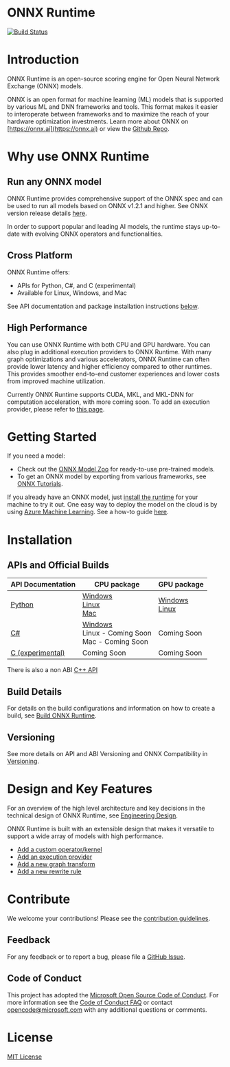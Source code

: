 # ONNX Runtime

[![Build Status](https://dev.azure.com/onnxruntime/onnxruntime/_apis/build/status/onnxruntime%20CI%20Pipelines)](https://dev.azure.com/onnxruntime/onnxruntime/_build/latest?definitionId=1)

# Introduction 
ONNX Runtime is an open-source scoring engine for Open Neural Network Exchange (ONNX) models. 

ONNX is an open format for machine learning (ML) models that is supported by various ML and DNN frameworks and tools. This format makes it easier to interoperate between frameworks and to maximize the reach of your hardware optimization investments. Learn more about ONNX on [https://onnx.ai](https://onnx.ai) or view the [Github Repo](https://github.com/onnx/onnx). 
 
# Why use ONNX Runtime 
## Run any ONNX model
ONNX Runtime provides comprehensive support of the ONNX spec and can be used to run all models based on ONNX v1.2.1 and higher. See ONNX version release details [here](https://github.com/onnx/onnx/releases).

In order to support popular and leading AI models, the runtime stays up-to-date with evolving ONNX operators and functionalities. 
 
## Cross Platform 
ONNX Runtime offers:
* APIs for Python, C#, and C (experimental)
* Available for Linux, Windows, and Mac 

See API documentation and package installation instructions [below](#Installation). 
 
## High Performance 
You can use ONNX Runtime with both CPU and GPU hardware. You can also plug in additional execution providers to ONNX Runtime. With many graph optimizations and various accelerators, ONNX Runtime can often provide lower latency and higher efficiency compared to other runtimes. This provides smoother end-to-end customer experiences and lower costs from improved machine utilization.

Currently ONNX Runtime supports CUDA, MKL, and MKL-DNN for computation acceleration, with more coming soon. To add an execution provider, please refer to [this page](docs/AddingExecutionProvider.md).
 
# Getting Started 
If you need a model:  
* Check out the [ONNX Model Zoo](https://github.com/onnx/models) for ready-to-use pre-trained models. 
* To get an ONNX model by exporting from various frameworks, see [ONNX Tutorials](https://github.com/onnx/tutorials).

If you already have an ONNX model, just [install the runtime](#Installation) for your machine to try it out. One easy way to deploy the model on the cloud is by using [Azure Machine Learning](https://azure.microsoft.com/en-us/services/machine-learning-service). See a how-to guide [here](https://docs.microsoft.com/en-us/azure/machine-learning/service/how-to-build-deploy-onnx). 

# Installation
## APIs and Official Builds
| API Documentation | CPU package | GPU package |
|-----|-------------|-------------|
| [Python](https://docs.microsoft.com/en-us/python/api/overview/azure/onnx/intro?view=azure-onnx-py) | [Windows](TODO)<br>[Linux](https://pypi.org/project/onnxruntime/)<br>[Mac](TODO)| [Windows](TODO)<br>[Linux](https://pypi.org/project/onnxruntime-gpu/) |
| [C#](docs/CSharp_API.md) | [Windows](TODO)<br>Linux - Coming Soon<br>Mac - Coming Soon| Coming Soon |
| [C (experimental)](docs/C_API.md) | Coming Soon | Coming Soon |

There is also a non ABI [C++ API](onnxruntime/core/session/inference_session.h)

## Build Details
For details on the build configurations and information on how to create a build, see [Build ONNX Runtime](BUILD.md).

## Versioning
See more details on API and ABI Versioning and ONNX Compatibility in [Versioning](docs/Versioning.md).

# Design and Key Features
For an overview of the high level architecture and key decisions in the technical design of ONNX Runtime, see [Engineering Design](docs/HighLevelDesign.md).

ONNX Runtime is built with an extensible design that makes it versatile to support a wide array of models with high performance.

* [Add a custom operator/kernel](docs/AddingCustomOp.md)
* [Add an execution provider](docs/AddingExecutionProvider.md)
* [Add a new graph
transform](include/onnxruntime/core/graph/graph_transformer.h)
* [Add a new rewrite rule](include/onnxruntime/core/graph/rewrite_rule.h)

# Contribute
We welcome your contributions! Please see the [contribution guidelines](CONTRIBUTING.md).

## Feedback
For any feedback or to report a bug, please file a [GitHub Issue](https://github.com/Microsoft/onnxruntime/issues).

## Code of Conduct
This project has adopted the [Microsoft Open Source Code of Conduct](https://opensource.microsoft.com/codeofconduct/).
For more information see the [Code of Conduct FAQ](https://opensource.microsoft.com/codeofconduct/faq/)
or contact [opencode@microsoft.com](mailto:opencode@microsoft.com) with any additional questions or comments.

# License
[MIT License](LICENSE)
